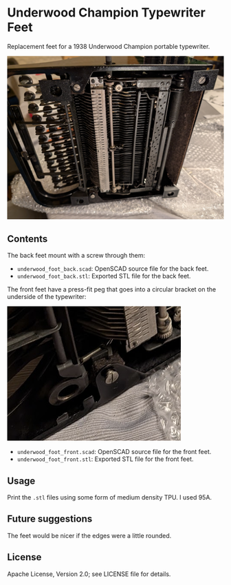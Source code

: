 # Underwood Champion Typewriter Feet

Replacement feet for a 1938 Underwood Champion portable typewriter.

![Underside of the Underwood Champion typewriter](underside.jpg)

## Contents

The back feet mount with a screw through them:

*   `underwood_foot_back.scad`: OpenSCAD source file for the back feet.
*   `underwood_foot_back.stl`: Exported STL file for the back feet.

The front feet have a press-fit peg that goes into a circular bracket on the underside of the typewriter:

![Front bracket](frontbracket.png)

*   `underwood_foot_front.scad`: OpenSCAD source file for the front feet.
*   `underwood_foot_front.stl`: Exported STL file for the front feet.

## Usage

Print the `.stl` files using some form of medium density TPU. I used 95A.

## Future suggestions

The feet would be nicer if the edges were a little rounded.

## License

Apache License, Version 2.0; see LICENSE file for details.